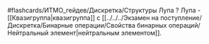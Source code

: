 #flashcards/ИТМО_гейдев/Дискретка/Структуры
Лупа
?
Лупа - [[Квазигруппа|квазигруппа]] с [[../../../Экзамен на поступление/Дискретка/Бинарные операции/Свойства бинарных операций/Нейтральный элемент|нейтральным элементом]].

